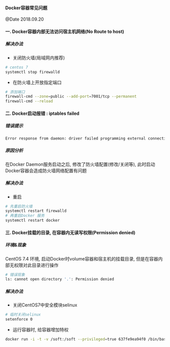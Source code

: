 #### Docker容器常见问题
@Date 2018.09.20


#### 一. Docker容器内部无法访问宿主机网络(No Route to host)

##### 解决办法

* 关闭防火墙(局域网内推荐)

```bash
# centos 7
systemctl stop firewalld
```

* 在防火墙上开放指定端口

```bash
# 添加端口
firewall-cmd --zone=public --add-port=7001/tcp --permanent
firewall-cmd --reload
```

#### 二. Docker启动报错 : iptables failed

##### 错误提示

```bash
Error response from daemon: driver failed programming external connectivity on endpoint gloomy_kirch : iptables failed: iptables --wait -t nat -A DOCKER -p tcp -d 0/0 --dport 32810 -j DNAT --to-destination 172.17.0.2:80 ! -i docker0: iptables: No chain/target/match by that name.
```

##### 原因分析

在Docker Daemon服务启动之后, 修改了防火墙配置(修改/关闭等), 此时启动Docker容器会造成防火墙网络配置有问题

##### 解决办法

* 重启

```bash
# 先重启防火墙
systemctl restart firewalld
# 再重启Docker 服务
systemctl restart docker
```

#### 三. Docker挂载的目录, 在容器内无读写权限(Permission denied)

##### 环境&现象

CentOS 7.4 环境, 启动Docker时volume容器和宿主机的挂载目录, 但是在容器内部无权限对此目录进行操作

```bash
# 错误现象
ls: cannot open directory '.': Permission denied
```

##### 解决办法

* 关闭CentOS7中安全模块selinux

```bash
# 临时关闭selinux
setenforce 0
```

* 运行容器时, 给容器增加特权

```bash
docker run -i -t -v /soft:/soft --privileged=true 637fe9ea94f0 /bin/bash
```

